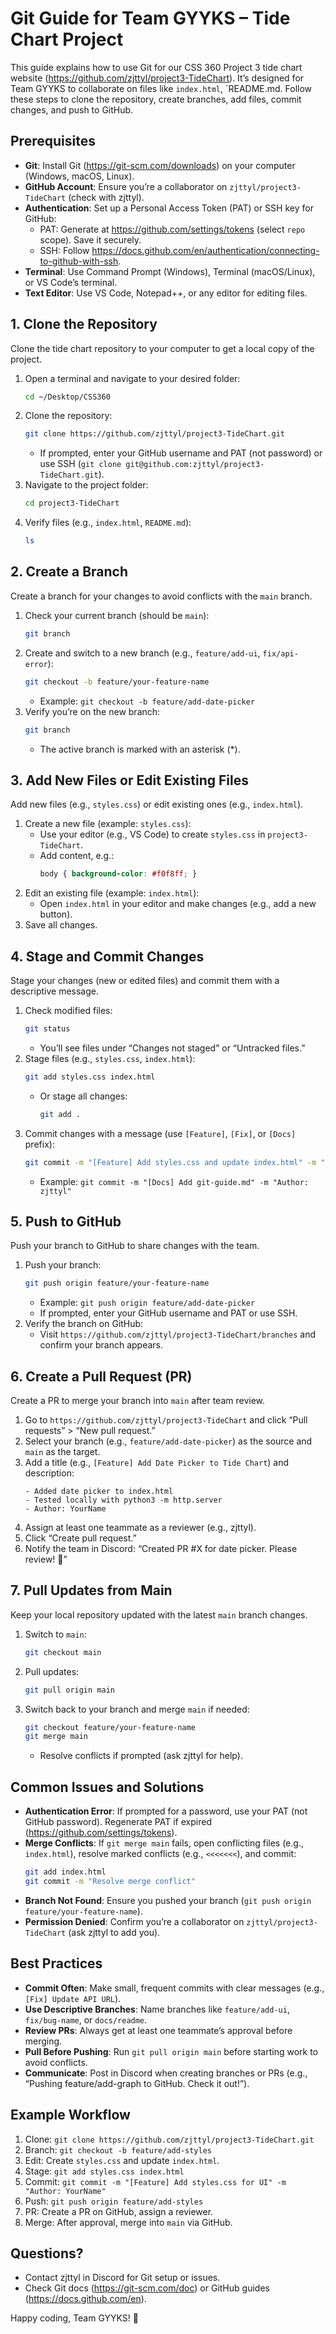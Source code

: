# Git Guide for Team GYYKS – Tide Chart Project

This guide explains how to use Git for our CSS 360 Project 3 tide
chart website (https://github.com/zjttyl/project3-TideChart). It’s
designed for Team GYYKS to collaborate on files like `index.html`,
`README.md. Follow these steps to clone the repository, create branches, add files, commit changes, and push to GitHub.

## Prerequisites
- **Git**: Install Git (https://git-scm.com/downloads) on your computer (Windows, macOS, Linux).
- **GitHub Account**: Ensure you’re a collaborator on `zjttyl/project3-TideChart` (check with zjttyl).
- **Authentication**: Set up a Personal Access Token (PAT) or SSH key for GitHub:
  - PAT: Generate at https://github.com/settings/tokens (select `repo` scope). Save it securely.
  - SSH: Follow https://docs.github.com/en/authentication/connecting-to-github-with-ssh.
- **Terminal**: Use Command Prompt (Windows), Terminal (macOS/Linux), or VS Code’s terminal.
- **Text Editor**: Use VS Code, Notepad++, or any editor for editing files.

## 1. Clone the Repository
Clone the tide chart repository to your computer to get a local copy of the project.

1. Open a terminal and navigate to your desired folder:
   ```bash
   cd ~/Desktop/CSS360
   ```
2. Clone the repository:
   ```bash
   git clone https://github.com/zjttyl/project3-TideChart.git
   ```
   - If prompted, enter your GitHub username and PAT (not password) or use SSH (`git clone git@github.com:zjttyl/project3-TideChart.git`).
3. Navigate to the project folder:
   ```bash
   cd project3-TideChart
   ```
4. Verify files (e.g., `index.html`, `README.md`):
   ```bash
   ls
   ```

## 2. Create a Branch
Create a branch for your changes to avoid conflicts with the `main` branch.

1. Check your current branch (should be `main`):
   ```bash
   git branch
   ```
2. Create and switch to a new branch (e.g., `feature/add-ui`, `fix/api-error`):
   ```bash
   git checkout -b feature/your-feature-name
   ```
   - Example: `git checkout -b feature/add-date-picker`
3. Verify you’re on the new branch:
   ```bash
   git branch
   ```
   - The active branch is marked with an asterisk (*).

## 3. Add New Files or Edit Existing Files
Add new files (e.g., `styles.css`) or edit existing ones (e.g., `index.html`).

1. Create a new file (example: `styles.css`):
   - Use your editor (e.g., VS Code) to create `styles.css` in `project3-TideChart`.
   - Add content, e.g.:
     ```css
     body { background-color: #f0f8ff; }
     ```
2. Edit an existing file (example: `index.html`):
   - Open `index.html` in your editor and make changes (e.g., add a new button).
3. Save all changes.

## 4. Stage and Commit Changes
Stage your changes (new or edited files) and commit them with a descriptive message.

1. Check modified files:
   ```bash
   git status
   ```
   - You’ll see files under “Changes not staged” or “Untracked files.”
2. Stage files (e.g., `styles.css`, `index.html`):
   ```bash
   git add styles.css index.html
   ```
   - Or stage all changes:
     ```bash
     git add .
     ```
3. Commit changes with a message (use `[Feature]`, `[Fix]`, or `[Docs]` prefix):
   ```bash
   git commit -m "[Feature] Add styles.css and update index.html" -m "Added background color and new button. Author: YourName"
   ```
   - Example: `git commit -m "[Docs] Add git-guide.md" -m "Author: zjttyl"`

## 5. Push to GitHub
Push your branch to GitHub to share changes with the team.

1. Push your branch:
   ```bash
   git push origin feature/your-feature-name
   ```
   - Example: `git push origin feature/add-date-picker`
   - If prompted, enter your GitHub username and PAT or use SSH.
2. Verify the branch on GitHub:
   - Visit `https://github.com/zjttyl/project3-TideChart/branches` and confirm your branch appears.

## 6. Create a Pull Request (PR)
Create a PR to merge your branch into `main` after team review.

1. Go to `https://github.com/zjttyl/project3-TideChart` and click “Pull requests” > “New pull request.”
2. Select your branch (e.g., `feature/add-date-picker`) as the source and `main` as the target.
3. Add a title (e.g., `[Feature] Add Date Picker to Tide Chart`) and description:
   ```
   - Added date picker to index.html
   - Tested locally with python3 -m http.server
   - Author: YourName
   ```
4. Assign at least one teammate as a reviewer (e.g., zjttyl).
5. Click “Create pull request.”
6. Notify the team in Discord: “Created PR #X for date picker. Please review! 🙌”

## 7. Pull Updates from Main
Keep your local repository updated with the latest `main` branch changes.

1. Switch to `main`:
   ```bash
   git checkout main
   ```
2. Pull updates:
   ```bash
   git pull origin main
   ```
3. Switch back to your branch and merge `main` if needed:
   ```bash
   git checkout feature/your-feature-name
   git merge main
   ```
   - Resolve conflicts if prompted (ask zjttyl for help).

## Common Issues and Solutions
- **Authentication Error**: If prompted for a password, use your PAT (not GitHub password). Regenerate PAT if expired (https://github.com/settings/tokens).
- **Merge Conflicts**: If `git merge main` fails, open conflicting files (e.g., `index.html`), resolve marked conflicts (e.g., `<<<<<<<`), and commit:
  ```bash
  git add index.html
  git commit -m "Resolve merge conflict"
  ```
- **Branch Not Found**: Ensure you pushed your branch (`git push origin feature/your-feature-name`).
- **Permission Denied**: Confirm you’re a collaborator on `zjttyl/project3-TideChart` (ask zjttyl to add you).

## Best Practices
- **Commit Often**: Make small, frequent commits with clear messages (e.g., `[Fix] Update API URL`).
- **Use Descriptive Branches**: Name branches like `feature/add-ui`, `fix/bug-name`, or `docs/readme`.
- **Review PRs**: Always get at least one teammate’s approval before merging.
- **Pull Before Pushing**: Run `git pull origin main` before starting work to avoid conflicts.
- **Communicate**: Post in Discord when creating branches or PRs (e.g., “Pushing feature/add-graph to GitHub. Check it out!”).

## Example Workflow
1. Clone: `git clone https://github.com/zjttyl/project3-TideChart.git`
2. Branch: `git checkout -b feature/add-styles`
3. Edit: Create `styles.css` and update `index.html`.
4. Stage: `git add styles.css index.html`
5. Commit: `git commit -m "[Feature] Add styles.css for UI" -m "Author: YourName"`
6. Push: `git push origin feature/add-styles`
7. PR: Create a PR on GitHub, assign a reviewer.
8. Merge: After approval, merge into `main` via GitHub.

## Questions?
- Contact zjttyl in Discord for Git setup or issues.
- Check Git docs (https://git-scm.com/doc) or GitHub guides (https://docs.github.com/en).

Happy coding, Team GYYKS! 🚀
